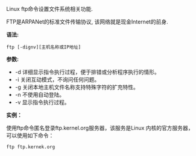 Linux ftp命令设置文件系统相关功能.

FTP是ARPANet的标准文件传输协议, 该网络就是现金Internet的前身.

**语法:**

```
ftp [-dignv][主机名称或IP地址]
```

**参数:**

- -d 详细显示指令执行过程，便于排错或分析程序执行的情形。
- -i 关闭互动模式，不询问任何问题。
- -g 关闭本地主机文件名称支持特殊字符的扩充特性。
- -n 不使用自动登陆。
- -v 显示指令执行过程。

**实例：**

使用ftp命令匿名登录ftp.kernel.org服务器，该服务是Linux 内核的官方服务器，可以使用如下命令：

```
ftp ftp.kernek.org
```

